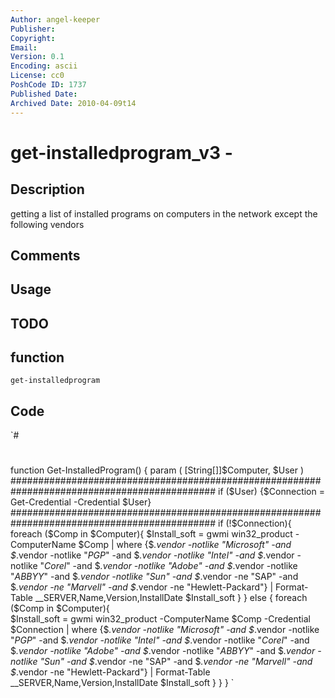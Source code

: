 ```yaml
---
Author: angel-keeper
Publisher: 
Copyright: 
Email: 
Version: 0.1
Encoding: ascii
License: cc0
PoshCode ID: 1737
Published Date: 
Archived Date: 2010-04-09t14
---
```


# get-installedprogram_v3 - 

## Description

getting a list of installed programs on computers in the network except the following vendors

## Comments



## Usage



## TODO



## function

`get-installedprogram`

## Code

`#
 #
 function Get-InstalledProgram() {
 param (
 [String[]]$Computer,
 $User
 )
 #############################################################################################
 if ($User) {$Connection = Get-Credential -Credential $User}
 #############################################################################################
 if (!$Connection){
 	foreach ($Comp in $Computer){
 		$Install_soft = gwmi win32_product -ComputerName $Comp | where {$_.vendor -notlike "*Microsoft*" -and $_.vendor -notlike "*PGP*" -and $_.vendor -notlike "*Intel*" -and $_.vendor -notlike "*Corel*" -and $_.vendor -notlike "*Adobe*" -and $_.vendor -notlike "*ABBYY*" -and $_.vendor -notlike "*Sun*" -and $_.vendor -ne "SAP" -and $_.vendor -ne "Marvell" -and $_.vendor -ne "Hewlett-Packard"} | Format-Table __SERVER,Name,Version,InstallDate
 		$Install_soft
 	}
 }
 else {
 	foreach ($Comp in $Computer){	
 		$Install_soft = gwmi win32_product -ComputerName $Comp -Credential $Connection | where {$_.vendor -notlike "*Microsoft*" -and $_.vendor -notlike "*PGP*" -and $_.vendor -notlike "*Intel*" -and $_.vendor -notlike "*Corel*" -and $_.vendor -notlike "*Adobe*" -and $_.vendor -notlike "*ABBYY*" -and $_.vendor -notlike "*Sun*" -and $_.vendor -ne "SAP" -and $_.vendor -ne "Marvell" -and $_.vendor -ne "Hewlett-Packard"} | Format-Table __SERVER,Name,Version,InstallDate
 		$Install_soft
 	}
 }
 }
`

